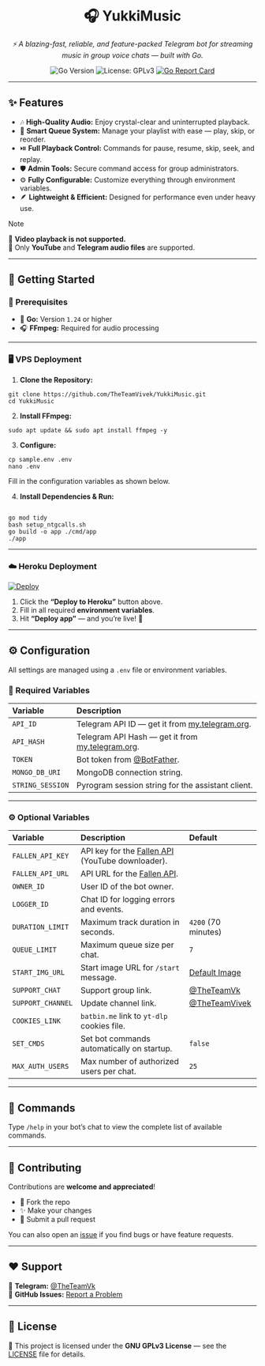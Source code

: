 <h1 align="center">🎧 <b>YukkiMusic</b></h1>

<p align="center">
  <i>⚡ A blazing-fast, reliable, and feature-packed Telegram bot for streaming music in group voice chats — built with Go.</i>
</p>

<p align="center">
  <img src="https://img.shields.io/badge/Go-1.24-blue?style=for-the-badge&logo=go" alt="Go Version">
  <img src="https://img.shields.io/badge/License-GNU%20GPLv3-blue.svg?style=for-the-badge" alt="License: GPLv3">
  <a href="https://goreportcard.com/report/github.com/TheTeamVivek/YukkiMusic">
    <img src="https://goreportcard.com/badge/github.com/TheTeamVivek/YukkiMusic?style=for-the-badge" alt="Go Report Card">
  </a>
</p>

---

## ✨ Features

- 🎶 **High-Quality Audio:** Enjoy crystal-clear and uninterrupted playback.  
- 🧠 **Smart Queue System:** Manage your playlist with ease — play, skip, or reorder.  
- ⏯️ **Full Playback Control:** Commands for pause, resume, skip, seek, and replay.  
- 🛡️ **Admin Tools:** Secure command access for group administrators.  
- ⚙️ **Fully Configurable:** Customize everything through environment variables.  
- 🪶 **Lightweight & Efficient:** Designed for performance even under heavy use.

> [!NOTE]  
> 🔸 **Video playback is not supported.**  
> 🔸 Only **YouTube** and **Telegram audio files** are supported.

---

## 🚀 Getting Started

### 🧩 Prerequisites

- 🐹 **Go:** Version `1.24` or higher  
- 🎧 **FFmpeg:** Required for audio processing

---

### 🖥️ VPS Deployment

1. **Clone the Repository:**

```
git clone https://github.com/TheTeamVivek/YukkiMusic.git
cd YukkiMusic
```

2. **Install FFmpeg:**
```
sudo apt update && sudo apt install ffmpeg -y
```

3. **Configure:**

```
cp sample.env .env
nano .env
```

   Fill in the configuration variables as shown below.

4. **Install Dependencies & Run:**

```shell

go mod tidy
bash setup_ntgcalls.sh
go build -o app ./cmd/app
./app
```

---

### ☁️ Heroku Deployment

[![Deploy](https://www.herokucdn.com/deploy/button.svg)](https://heroku.com/deploy?template=https://github.com/TheTeamVivek/YukkiMusic)

1. Click the **“Deploy to Heroku”** button above.  
2. Fill in all required **environment variables**.  
3. Hit **“Deploy app”** — and you’re live! 🚀

---

## ⚙️ Configuration

All settings are managed using a `.env` file or environment variables.

### 🔐 Required Variables

| Variable | Description |
|:----------|:-------------|
| `API_ID` | Telegram API ID — get it from [my.telegram.org](https://my.telegram.org). |
| `API_HASH` | Telegram API Hash — get it from [my.telegram.org](https://my.telegram.org). |
| `TOKEN` | Bot token from [@BotFather](https://t.me/BotFather). |
| `MONGO_DB_URI` | MongoDB connection string. |
| `STRING_SESSION` | Pyrogram session string for the assistant client. |

---

### ⚙️ Optional Variables

| Variable | Description | Default |
|:----------|:-------------|:----------|
| `FALLEN_API_KEY` | API key for the [Fallen API](https://tgmusic.fallenapi.fun/) (YouTube downloader). |  |
| `FALLEN_API_URL` | API URL for the [Fallen API](https://tgmusic.fallenapi.fun/). |  |
| `OWNER_ID` | User ID of the bot owner. |  |
| `LOGGER_ID` | Chat ID for logging errors and events. |  |
| `DURATION_LIMIT` | Maximum track duration in seconds. | `4200` (70 minutes) |
| `QUEUE_LIMIT` | Maximum queue size per chat. | `7` |
| `START_IMG_URL` | Start image URL for `/start` message. | [Default Image](https://raw.githubusercontent.com/Vivekkumar-IN/assets/master/images.png) |
| `SUPPORT_CHAT` | Support group link. | [@TheTeamVk](https://t.me/TheTeamVk) |
| `SUPPORT_CHANNEL` | Update channel link. | [@TheTeamVivek](https://t.me/TheTeamVivek) |
| `COOKIES_LINK` | `batbin.me` link to `yt-dlp` cookies file. |  |
| `SET_CMDS` | Set bot commands automatically on startup. | `false` |
| `MAX_AUTH_USERS` | Max number of authorized users per chat. | `25` |

---

## 💬 Commands

Type `/help` in your bot’s chat to view the complete list of available commands.

---

## 🤝 Contributing

Contributions are **welcome and appreciated**!  
- 🍴 Fork the repo  
- ✨ Make your changes  
- 💌 Submit a pull request  

You can also open an [issue](https://github.com/TheTeamVivek/YukkiMusic/issues/new) if you find bugs or have feature requests.

---

## ❤️ Support

💬 **Telegram:** [@TheTeamVk](https://t.me/TheTeamVk)  
📂 **GitHub Issues:** [Report a Problem](https://github.com/TheTeamVivek/YukkiMusic/issues/new)

---

## 📜 License

🧾 This project is licensed under the **GNU GPLv3 License** — see the [LICENSE](LICENSE) file for details.
